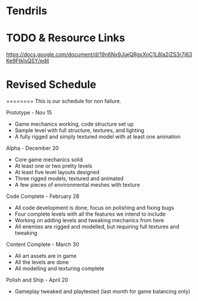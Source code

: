 Tendrils
========

# TODO & Resource Links
https://docs.google.com/document/d/19n6Nx9JiajQRgxXnC1L8Ia2jZS3r7j63Ke9FtklsQSY/edit

# Revised Schedule
========
This is our schedule for non failure.

Prototype           - Nov 15
* Game mechanics working, code structure set up
* Sample level with full structure, textures, and lighting
* A fully rigged and simply textured model with at least one animation

Alpha               - December 20
* Core game mechanics solid
* At least one or two pretty levels
* At least five level layouts designed
* Three rigged models, textured and animated
* A few pieces of environmental meshes with texture

Code Complete       - February 28
* All code development is done, focus on polishing and fixing bugs
* Four complete levels with all the features we intend to include
* Working on adding levels and tweaking mechanics from here
* All enemies are rigged and modelled, but requiring full textures and tweaking

Content Complete    - March 30
* All art assets are in game
* All the levels are done
* All modelling and texturing complete

Polish and Ship     - April 20
* Gameplay tweaked and playtested (last month for game balancing only)


